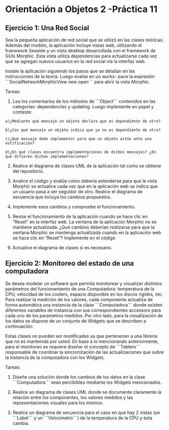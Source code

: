 
Orientación a Objetos 2 -Práctica 11
====================================



Ejercicio 1: Una Red Social
-------------------------------------

Sea la pequeña aplicación de red social que se utilizó en las clases teóricas. Además del modelo, la aplicación incluye
vistas web, utilizando el framework Seaside y un vista desktop desarrollada con el framework de GUIs Morphic. Esta
vista utiliza dependencias para actualizarse cada vez que se agregan nuevos usuarios en la red social vía la interfaz
web.

Instale la aplicación siguiendo los pasos que se detallan en las instrucciones de la teoría. Luego evalúe en un works-
pace la expresión ´´´SocialNetworkMorphicView new open´´´ para abrir la vista Morphic.

Tareas:


  1. Lea los comentarios de los métodos de ´´´Object´´´ contenidos en las categorías: dependencies y updating. Luego
implemente en papel y conteste:


    a)¿Mediante qué mensaje un objeto declara que es dependiente de otro?
    
    b)¿Con qué mensaje un objeto indica que ya no es dependiente de otro?
    
    c)¿Qué mensaje debe implementar para que un objeto actúe ante una notificación?
    
    d)¿En qué clases encuentra implementaciones de dichos mensajes? ¿En que difieren dichas implementaciones?
    
  2. Realice el diagrama de clases UML de la aplicación tal como se obtiene del repositorio.
  
  3. Analice el código y evalúe cómo debería extenderse para que la vista Morphic se actualice cada vez que en
la aplicación web se indica que un usuario pasa a ser seguidor de otro. Realice el diagrama de secuencia que incluya los cambios propuestos.

4. Implemente esos cambios y compruebe el funcionamiento.

5. Revise el funcionamiento de la aplicación cuando se hace clic en “Reset” en la interfaz web. La ventana de la
aplicación Morphic no se mantiene actualizada. ¿Qué cambios deberían realizarse para que la ventana Morphic
se mantenga actualizada cuando en la aplicación web se hace clic en “Reset”? Implemente en el código

6. Actualice el diagrama de clases si es necesario.




Ejercicio 2: Monitoreo del estado de una computadora
-------------------------------------

Se desea modelar un software que permita monitorear y visualizar distintos parámetros del funcionamiento de
una Computadora: temperatura de la CPU, velocidad de los coolers, espacio disponible en los discos rígidos, etc.
Para realizar la medición de los valores, cada componente actualiza de forma automática una instancia de la clase
´´´Computadora´´´ donde existen diferentes variables de instancia con sus correspondientes accessors para cada uno de
los parametros medidos. Por otro lado, para la visualización de los datos se dispone de un conjunto de Widgets que
se describen a continuación:

Estas clases no pueden ser modificadas ya que pertenecen a una libreria que no es mantenida por usted.
En base a lo mencionando anteriormente, para el monitoreo se requiere diseñar el concepto de ´´´Tablero´´´ responsable
de coordinar la sincronización de las actualizaciones que subre la instancia de la computadora con los Widgets.

Tareas:


1. Diseñe una solución donde los cambios de los datos en la clase ´´´Computadora´´´ sean percibibles mediante los
Widgets mencionados.

2. Realice un diagrama de clases UML donde se documente claramente la relación entre los componentes, los
valores medidos y las representaciones visuales para los mismos.

3. Realice un diagrama de secuencia para el caso en que hay 2 vistas (un ´´´Label´´´ y un ´´´Velocímetro´´´) de la
temperatura de la CPU y ésta cambia.


